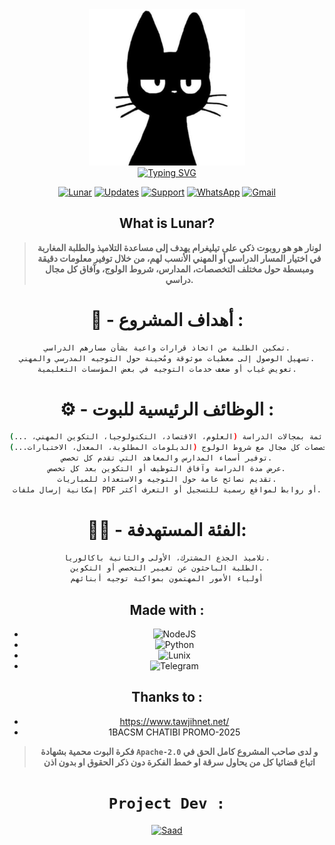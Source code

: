 <div align="center">
  <a href="https://github.com/Hyodu/Lunar">
    <img src="images/logo.png" alt="Logo" width="250" height="250">
  </a>

<div align="center">
<a href="https://git.io/typing-svg"><img src="https://readme-typing-svg.demolab.com?font=Fira+Code&weight=600&size=37&duration=3000&pause=100&color=38488BFF&background=601D6E00&center=true&vCenter=true&repeat=true&random=FALSO&width=660&height=90&lines=Lunar+Education" alt="Typing SVG"/></a>
</div>
<div align="center">

[![Lunar](https://img.shields.io/badge/Lunar-2CA5E0?style=for-the-badge&logo=telegram&logoColor=white)](https://t.me/bfubot)
[![Updates](https://img.shields.io/badge/Updates-2CA5E0?style=for-the-badge&logo=telegram&logoColor=white)](https://t.me/+Yakw9kKUDF9iNjE0)
[![Support](https://img.shields.io/badge/Support-2CA5E0?style=for-the-badge&logo=telegram&logoColor=white)](https://t.me/xeSaad)
[![WhatsApp](https://img.shields.io/badge/Whatsapp-25D366?style=for-the-badge&logo=whatsapp&logoColor=white)](https://whatsapp.com/channel/0029VaUpcIqJuyA4hiyNYR1K)
[![Gmail](https://img.shields.io/badge/Gmail-D14836?style=for-the-badge&logo=gmail&logoColor=white)](mailto:v.i3@aol.com)
</div>

## What is Lunar? 

> **لونار هو هو روبوت ذكي على تيليغرام يهدف إلى مساعدة التلاميذ والطلبة المغاربة في اختيار المسار الدراسي أو المهني الأنسب لهم، من خلال توفير معلومات دقيقة ومبسطة حول مختلف التخصصات، المدارس، شروط الولوج، وآفاق كل مجال دراسي.** 



# 🎯 - أهداف المشروع :
```bash
تمكين الطلبة من اتخاذ قرارات واعية بشأن مسارهم الدراسي.
تسهيل الوصول إلى معطيات موثوقة ومُحينة حول التوجيه المدرسي والمهني.
تعويض غياب أو ضعف خدمات التوجيه في بعض المؤسسات التعليمية.
```

# ⚙️ - الوظائف الرئيسية للبوت :
```bash
تقديم قائمة بمجالات الدراسة (العلوم، الاقتصاد، التكنولوجيا، التكوين المهني، ...)
عرض تخصصات كل مجال مع شروط الولوج (الدبلومات المطلوبة، المعدل، الاختبارات...)
توفير أسماء المدارس والمعاهد التي تقدم كل تخصص.
عرض مدة الدراسة وآفاق التوظيف أو التكوين بعد كل تخصص.
تقديم نصائح عامة حول التوجيه والاستعداد للمباريات.
إمكانية إرسال ملفات PDF أو روابط لمواقع رسمية للتسجيل أو التعرف أكثر.
```
# 👨‍🎓 - الفئة المستهدفة:
```bash
تلاميذ الجذع المشترك، الأولى والثانية باكالوريا.
الطلبة الباحثون عن تغيير التخصص أو التكوين.
أولياء الأمور المهتمون بمواكبة توجيه أبنائهم
```
##  Made with :

* ![NodeJS](https://img.shields.io/badge/node.js-339933?style=for-the-badge&logo=Node.js&logoColor=white)
* ![Python](https://img.shields.io/badge/Python-FFD43B?style=for-the-badge&logo=python&logoColor=blue)
* ![Lunix](https://img.shields.io/badge/Linux-FCC624?style=for-the-badge&logo=linux&logoColor=black)
* ![Telegram](https://img.shields.io/badge/Telegram-2CA5E0?style=for-the-badge&logo=telegram&logoColor=white)

## Thanks to :

* https://www.tawjihnet.net/
* 1BACSM CHATIBI PROMO-2025


> **فكرة البوت محمية بشهادة `Apache-2.0` و لدى صاحب المشروع كامل الحق في اتباع قضائيا كل من يحاول سرقة او خمط الفكرة دون ذكر الحقوق او بدون اذن**
> 
# `Project Dev :`
<a href="https://github.com/Hyodu"><img src="https://github.com/Hyodu.png" width="300" height="300" alt="Saad"/></a>
 
 
